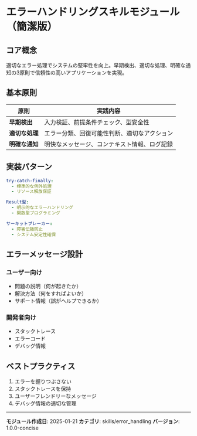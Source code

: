 # エラーハンドリングスキルモジュール（簡潔版）

## コア概念
適切なエラー処理でシステムの堅牢性を向上。早期検出、適切な処理、明確な通知の3原則で信頼性の高いアプリケーションを実現。

## 基本原則

| 原則 | 実践内容 |
|------|----------|
| **早期検出** | 入力検証、前提条件チェック、型安全性 |
| **適切な処理** | エラー分類、回復可能性判断、適切なアクション |
| **明確な通知** | 明快なメッセージ、コンテキスト情報、ログ記録 |

## 実装パターン

```yaml
try-catch-finally:
  - 標準的な例外処理
  - リソース解放保証

Result型:
  - 明示的なエラーハンドリング
  - 関数型プログラミング

サーキットブレーカー:
  - 障害伝播防止
  - システム安定性確保
```

## エラーメッセージ設計

### ユーザー向け
- 問題の説明（何が起きたか）
- 解決方法（何をすればよいか）
- サポート情報（誤がヘルプできるか）

### 開発者向け
- スタックトレース
- エラーコード
- デバッグ情報

## ベストプラクティス

1. エラーを握りつぶさない
2. スタックトレースを保持
3. ユーザーフレンドリーなメッセージ
4. デバッグ情報の適切な管理

---
**モジュール作成日**: 2025-01-21
**カテゴリ**: skills/error_handling
**バージョン**: 1.0.0-concise